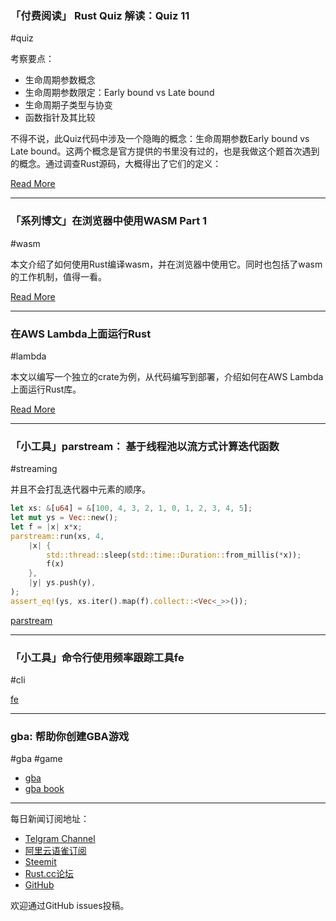 ### 「付费阅读」 Rust Quiz 解读：Quiz 11

#quiz

考察要点：

- 生命周期参数概念
- 生命周期参数限定：Early bound vs Late bound
- 生命周期子类型与协变
- 函数指针及其比较

不得不说，此Quiz代码中涉及一个隐晦的概念：生命周期参数Early bound vs Late bound。这两个概念是官方提供的书里没有过的，也是我做这个题首次遇到的概念。通过调查Rust源码，大概得出了它们的定义：

[Read More](https://zhuanlan.zhihu.com/p/52032027)

---

### 「系列博文」在浏览器中使用WASM Part 1

#wasm

本文介绍了如何使用Rust编译wasm，并在浏览器中使用它。同时也包括了wasm的工作机制，值得一看。

[Read More](https://ljcode.org/blog/wasm-part1/)

---

### 在AWS Lambda上面运行Rust

#lambda

本文以编写一个独立的crate为例，从代码编写到部署，介绍如何在AWS Lambda上面运行Rust库。

[Read More](https://kellenfujimoto.com/posts/dicers-rust-on-lambda/)

---

### 「小工具」parstream： 基于线程池以流方式计算迭代函数

#streaming 

并且不会打乱迭代器中元素的顺序。

```rust
let xs: &[u64] = &[100, 4, 3, 2, 1, 0, 1, 2, 3, 4, 5];
let mut ys = Vec::new();
let f = |x| x*x;
parstream::run(xs, 4,
    |x| {
        std::thread::sleep(std::time::Duration::from_millis(*x));
        f(x)
    },
    |y| ys.push(y),
);
assert_eq!(ys, xs.iter().map(f).collect::<Vec<_>>());
```


[parstream](https://github.com/newpavlov/parstream)

---

### 「小工具」命令行使用频率跟踪工具fe

#cli

[fe](https://github.com/ccheek21/fe)

---

### gba: 帮助你创建GBA游戏

#gba #game

- [gba](https://github.com/rust-console/gba)
- [gba book](https://rust-console.github.io/gba/)

---

每日新闻订阅地址：

- [Telgram Channel](https://t.me/rust_daily_news )
- [阿里云语雀订阅](https://www.yuque.com/chaosbot/rustnews)
- [Steemit](https://steemit.com/@blackanger)
- [Rust.cc论坛](https://rust.cc)
- [GitHub](https://github.com/RustStudy/rust_daily_news)

欢迎通过GitHub issues投稿。